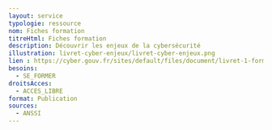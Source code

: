 ```yaml
---
layout: service
typologie: ressource
nom: Fiches formation
titreHtml: Fiches formation
description: Découvrir les enjeux de la cybersécurité
illustration: livret-cyber-enjeux/livret-cyber-enjeux.png
lien : https://cyber.gouv.fr/sites/default/files/document/livret-1-former-a-la-cybersecurite.pdf
besoins:
  - SE_FORMER
droitsAcces:
  - ACCES_LIBRE
format: Publication
sources:
  - ANSSI
---
```

